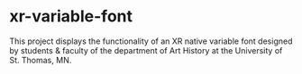 # xr-variable-font
This project displays the functionality of an XR native variable font designed by students &amp; faculty of the department of Art History at the University of St. Thomas, MN.
